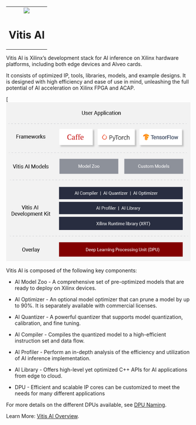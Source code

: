 <table>
 <tr>
   <td align="center"><img src="https://www.xilinx.com/content/dam/xilinx/imgs/press/media-kits/corporate/xilinx-logo.png" width="30%"/><h1>Vitis AI</h1>
   </td>
 </tr>
</table>

Vitis AI is Xilinx’s development stack for AI inference on Xilinx
hardware platforms, including both edge devices and Alveo cards.

It consists of optimized IP, tools, libraries, models, and example
designs. It is designed with high efficiency and ease of use in mind,
unleashing the full potential of AI acceleration on Xilinx FPGA and
ACAP.

[![Vitis AI architecture](images/Vitis-AI-arch.png)

Vitis AI is composed of the following key components:

-   AI Model Zoo - A comprehensive set of pre-optimized models that are
    ready to deploy on Xilinx devices.

-   AI Optimizer - An optional model optimizer that can prune a model by
    up to 90%. It is separately available with commercial licenses.

-   AI Quantizer - A powerful quantizer that supports model
    quantization, calibration, and fine tuning.

-   AI Compiler - Compiles the quantized model to a high-efficient
    instruction set and data flow.

-   AI Profiler - Perform an in-depth analysis of the efficiency and
    utilization of AI inference implementation.

-   AI Library - Offers high-level yet optimized C++ APIs for AI
    applications from edge to cloud.

-   DPU - Efficient and scalable IP cores can be customized to meet the
    needs for many different applications

For more details on the different DPUs available, see [DPU Naming](https://github.com/Xilinx/Vitis-AI/blob/master/docs/dpu_naming.md).

Learn More: [Vitis AI Overview](https://www.xilinx.com/products/design-tools/vitis/vitis-ai.html&gt;).
